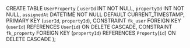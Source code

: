 

CREATE TABLE `UserProperty` (
    `userId` INT NOT NULL,
    `propertyId` INT NOT NULL,
    `assignedAt` DATETIME NOT NULL DEFAULT CURRENT_TIMESTAMP,
    PRIMARY KEY (`userId`, `propertyId`),
    CONSTRAINT `fk_user` FOREIGN KEY (`userId`) REFERENCES `User`(`id`) ON DELETE CASCADE,
    CONSTRAINT `fk_property` FOREIGN KEY (`propertyId`) REFERENCES `Property`(`id`) ON DELETE CASCADE
);
